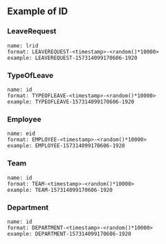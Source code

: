 
## Example of ID

### LeaveRequest

    name: lrid
    format: LEAVEREQUEST-<timestamp>-<random()*10000>
    example: LEAVEREQUEST-157314099170606-1920

### TypeOfLeave

    name: id
    format: TYPEOFLEAVE-<timestamp>-<random()*10000>
    example: TYPEOFLEAVE-157314099170606-1920
    
### Employee

    name: eid
    format: EMPLOYEE-<timestamp>-<random()*10000>
    example: EMPLOYEE-157314099170606-1920
    
### Team

    name: id
    format: TEAM-<timestamp>-<random()*10000>
    example: TEAM-157314099170606-1920
    
### Department

    name: id
    format: DEPARTMENT-<timestamp>-<random()*10000>
    example: DEPARTMENT-157314099170606-1920
